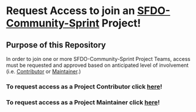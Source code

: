 # Request Access to join an [SFDO-Community-Sprint](https://github.com/SFDO-Community-Sprints) Project!

## Purpose of this Repository

In order to join one or more SFDO-Community-Sprint Project Teams, access must be requested and approved based on anticipated level of involvement (i.e. [Contributor](https://github.com/jacebryan/Request-Access/wiki/What-is-a-Project-Contributor%3F) or [Maintainer](https://github.com/jacebryan/Request-Access/wiki/What-is-a-Project-Maintainer%3F).)

### To request access as a Project Contributor click [here](https://github.com/jacebryan/Request-Access/issues/new?assignees=jacebryan&labels=Access+-+Contributor&template=contributor-access.md&title=Contributor+Access+Request)!

### To request access as a Project Maintainer click [here](https://github.com/jacebryan/Request-Access/issues/new?assignees=jacebryan&labels=Access+-+Maintainer&template=maintainer-access.md&title=Maintainer+Access+Request)!

